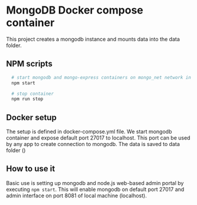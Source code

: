 # MongoDB Docker compose container

This project creates a mongodb instance and mounts data into the data folder.

## NPM scripts

```bash
  # start mongodb and mongo-express containers on mongo_net network in detached mode
  npm start

  # stop container
  npm run stop

```

## Docker setup

The setup is defined in docker-compose.yml file. We start mongodb container and expose default port 27017 to localhost. This port can be used by any app to create connection to mongodb. The data is saved to data folder ()


## How to use it

Basic use is setting up mongodb and node.js web-based admin portal by executing `npm start`. This will enable mongodb on default port 27017 and admin interface on port 8081 of local machine (localhost).

